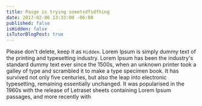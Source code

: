 ```yaml
---
title: Paige is trying sometsdfsdfhing
date: 2017-02-06 13:33:00 -06:00
published: false
isHidden: false
isTutorBlogPost: true
---
```


Please don't delete, keep it as `Hidden`. Lorem Ipsum is simply dummy text of the printing and typesetting industry. Lorem Ipsum has been the industry's standard dummy text ever since the 1500s, when an unknown printer took a galley of type and scrambled it to make a type specimen book. It has survived not only five centuries, but also the leap into electronic typesetting, remaining essentially unchanged. It was popularised in the 1960s with the release of Letraset sheets containing Lorem Ipsum passages, and more recently with
